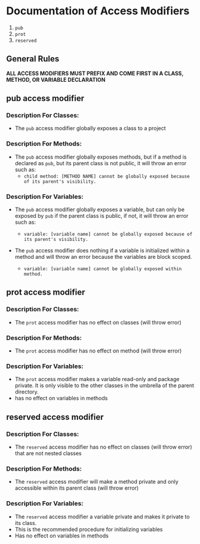 # Documentation of Access Modifiers

1. `pub`
2. `prot`
3. `reserved`

## General Rules

**ALL ACCESS MODIFIERS MUST PREFIX AND COME FIRST IN A CLASS, METHOD, OR VARIABLE DECLARATION**

## pub access modifier

### Description For Classes:

- The `pub` access modifier globally exposes a class to a project

### Description For Methods:

- The `pub` access modifier globally exposes methods, but if a method is declared as `pub`, but its parent class is not public, it will throw an error such as:
  - `child method: [METHOD NAME] cannot be globally exposed because of its parent's visibility.`

### Description For Variables:

- The `pub` access modifier globally exposes a variable, but can only be exposed by `pub` if the parent class is public, if not, it will throw an error such as:
  - `variable: [variable name] cannot be globally exposed because of its parent's visibility.`

- The `pub` access modifier does nothing if a variable is initialized within a method and will throw an error because the variables are block scoped.
  - `variable: [variable name] cannot be globally exposed within method.`

## prot access modifier

### Description For Classes:

- The `prot` access modifier has no effect on classes (will throw error)

### Description For Methods:

- The `prot` access modifier has no effect on method (will throw error)

### Description For Variables:

- The `prot` access modifier makes a variable read-only and package private. It is only visible to the other classes in the umbrella of the parent directory.
- has no effect on variables in methods

## reserved access modifier

### Description For Classes:

- The `reserved` access modifier has no effect on classes (will throw error) that are not nested classes

### Description For Methods:

- The `reserved` access modifier will make a method private and only accessible within its parent class (will throw error)

### Description For Variables:

- The `reserved` access modifier a variable private and makes it private to its class.
- This is the recommended procedure for initializing variables
- Has no effect on variables in methods


